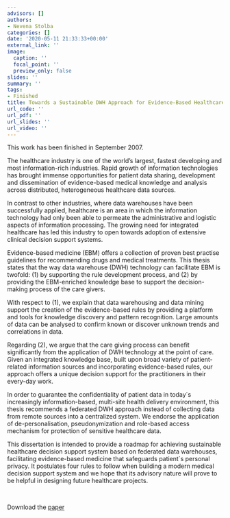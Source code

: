 ```yaml
---
advisors: []
authors:
- Nevena Stolba
categories: []
date: '2020-05-11 21:33:33+00:00'
external_link: ''
image:
  caption: ''
  focal_point: ''
  preview_only: false
slides: ''
summary: ''
tags:
- Finished
title: Towards a Sustainable DWH Approach for Evidence-Based Healthcare
url_code: ''
url_pdf: ''
url_slides: ''
url_video: ''
---
```


This work has been finished in September 2007.

The healthcare industry is one of the world’s largest, fastest developing and most information-rich industries. Rapid growth of information technologies has brought immense opportunities for patient data sharing, development and dissemination of evidence-based medical knowledge and analysis across distributed, heterogeneous healthcare data sources.

In contrast to other industries, where data warehouses have been successfully applied, healthcare is an area in which the information technology had only been able to permeate the administrative and logistic aspects of information processing. The growing need for integrated healthcare has led this industry to open towards adoption of extensive clinical decision support systems.

Evidence-based medicine (EBM) offers a collection of proven best practise guidelines for recommending drugs and medical treatments. This thesis states that the way data warehouse (DWH) technology can facilitate EBM is twofold: (1) by supporting the rule development process, and (2) by providing the EBM-enriched knowledge base to support the decision-making process of the care givers.

With respect to (1), we explain that data warehousing and data mining support the creation of the evidence-based rules by providing a platform and tools for knowledge discovery and pattern recognition. Large amounts of data can be analysed to confirm known or discover unknown trends and correlations in data.

Regarding (2), we argue that the care giving process can benefit significantly from the application of DWH technology at the point of care. Given an integrated knowledge base, built upon broad variety of patient-related information sources and incorporating evidence-based rules, our approach offers a unique decision support for the practitioners in their every-day work.

In order to guarantee the confidentiality of patient data in today´s increasingly information-based, multi-site health delivery environment, this thesis recommends a federated DWH approach instead of collecting data from remote sources into a centralized system. We endorse the application of de-personalisation, pseudonymization and role-based access mechanism for protection of sensitive healthcare data.

This dissertation is intended to provide a roadmap for achieving sustainable healthcare decision support system based on federated data warehouses, facilitating evidence-based medicine that safeguards patient´s personal privacy. It postulates four rules to follow when building a modern medical decision support system and we hope that its advisory nature will prove to be helpful in designing future healthcare projects.

&nbsp;

 Download the [paper](https://www.big.tuwien.ac.at/app/uploads/2016/10/Stolba_N.pdf)